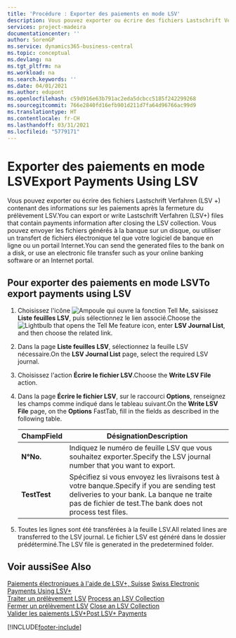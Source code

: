 ```yaml
---
title: 'Procédure : Exporter des paiements en mode LSV'
description: Vous pouvez exporter ou écrire des fichiers Lastschrift Verfahren (LSV +) contenant des informations sur les paiements après la fermeture du prélèvement LSV. Vous pouvez envoyer les fichiers générés à la banque sur un disque, ou utiliser un transfert de fichiers électronique tel que votre logiciel de banque en ligne ou un portail Internet.
services: project-madeira
documentationcenter: ''
author: SorenGP
ms.service: dynamics365-business-central
ms.topic: conceptual
ms.devlang: na
ms.tgt_pltfrm: na
ms.workload: na
ms.search.keywords: ''
ms.date: 04/01/2021
ms.author: edupont
ms.openlocfilehash: c59d916e63b791ac2eda5dcbcc5185f242299268
ms.sourcegitcommit: 766e2840fd16efb901d211d7fa64d96766ac99d9
ms.translationtype: HT
ms.contentlocale: fr-CH
ms.lasthandoff: 03/31/2021
ms.locfileid: "5779171"
---
```

# <a name="export-payments-using-lsv"></a><span data-ttu-id="708ec-104">Exporter des paiements en mode LSV</span><span class="sxs-lookup"><span data-stu-id="708ec-104">Export Payments Using LSV</span></span>
<span data-ttu-id="708ec-105">Vous pouvez exporter ou écrire des fichiers Lastschrift Verfahren (LSV +) contenant des informations sur les paiements après la fermeture du prélèvement LSV.</span><span class="sxs-lookup"><span data-stu-id="708ec-105">You can export or write Lastschrift Verfahren (LSV+) files that contain payments information after closing the LSV collection.</span></span> <span data-ttu-id="708ec-106">Vous pouvez envoyer les fichiers générés à la banque sur un disque, ou utiliser un transfert de fichiers électronique tel que votre logiciel de banque en ligne ou un portail Internet.</span><span class="sxs-lookup"><span data-stu-id="708ec-106">You can send the generated files to the bank on a disk, or use an electronic file transfer such as your online banking software or an Internet portal.</span></span>  

## <a name="to-export-payments-using-lsv"></a><span data-ttu-id="708ec-107">Pour exporter des paiements en mode LSV</span><span class="sxs-lookup"><span data-stu-id="708ec-107">To export payments using LSV</span></span>  

1.  <span data-ttu-id="708ec-108">Choisissez l'icône ![Ampoule qui ouvre la fonction Tell Me](../../media/ui-search/search_small.png "Dites-moi ce que vous voulez faire"), saisissez **Liste feuilles LSV**, puis sélectionnez le lien associé.</span><span class="sxs-lookup"><span data-stu-id="708ec-108">Choose the ![Lightbulb that opens the Tell Me feature](../../media/ui-search/search_small.png "Tell me what you want to do") icon, enter **LSV Journal List**, and then choose the related link.</span></span>  
2.  <span data-ttu-id="708ec-109">Dans la page **Liste feuilles LSV**, sélectionnez la feuille LSV nécessaire.</span><span class="sxs-lookup"><span data-stu-id="708ec-109">On the **LSV Journal List** page, select the required LSV journal.</span></span>  
3.  <span data-ttu-id="708ec-110">Choisissez l'action **Écrire le fichier LSV**.</span><span class="sxs-lookup"><span data-stu-id="708ec-110">Choose the **Write LSV File** action.</span></span>  
4.  <span data-ttu-id="708ec-111">Dans la page **Écrire le fichier LSV**, sur le raccourci **Options**, renseignez les champs comme indiqué dans le tableau suivant.</span><span class="sxs-lookup"><span data-stu-id="708ec-111">On the **Write LSV File** page, on the **Options** FastTab, fill in the fields as described in the following table.</span></span>  

    |<span data-ttu-id="708ec-112">Champ</span><span class="sxs-lookup"><span data-stu-id="708ec-112">Field</span></span>|<span data-ttu-id="708ec-113">Désignation</span><span class="sxs-lookup"><span data-stu-id="708ec-113">Description</span></span>|  
    |---------------------------------|---------------------------------------|  
    |<span data-ttu-id="708ec-114">**N°**</span><span class="sxs-lookup"><span data-stu-id="708ec-114">**No.**</span></span>|<span data-ttu-id="708ec-115">Indiquez le numéro de feuille LSV que vous souhaitez exporter.</span><span class="sxs-lookup"><span data-stu-id="708ec-115">Specify the LSV journal number that you want to export.</span></span>|  
    |<span data-ttu-id="708ec-116">**Test**</span><span class="sxs-lookup"><span data-stu-id="708ec-116">**Test**</span></span>|<span data-ttu-id="708ec-117">Spécifiez si vous envoyez les livraisons test à votre banque.</span><span class="sxs-lookup"><span data-stu-id="708ec-117">Specify if you are sending test deliveries to your bank.</span></span> <span data-ttu-id="708ec-118">La banque ne traite pas de fichier de test.</span><span class="sxs-lookup"><span data-stu-id="708ec-118">The bank does not process test files.</span></span>|  

5.  <span data-ttu-id="708ec-119">Toutes les lignes sont été transférées à la feuille LSV.</span><span class="sxs-lookup"><span data-stu-id="708ec-119">All related lines are transferred to the LSV journal.</span></span> <span data-ttu-id="708ec-120">Le fichier LSV est généré dans le dossier prédéterminé.</span><span class="sxs-lookup"><span data-stu-id="708ec-120">The LSV file is generated in the predetermined folder.</span></span>  

## <a name="see-also"></a><span data-ttu-id="708ec-121">Voir aussi</span><span class="sxs-lookup"><span data-stu-id="708ec-121">See Also</span></span>  
 <span data-ttu-id="708ec-122">[Paiements électroniques à l'aide de LSV+, Suisse](swiss-electronic-payments-using-lsv-.md) </span><span class="sxs-lookup"><span data-stu-id="708ec-122">[Swiss Electronic Payments Using LSV+](swiss-electronic-payments-using-lsv-.md) </span></span>  
 <span data-ttu-id="708ec-123">[Traiter un prélèvement LSV](how-to-process-an-lsv-collection.md) </span><span class="sxs-lookup"><span data-stu-id="708ec-123">[Process an LSV Collection](how-to-process-an-lsv-collection.md) </span></span>  
 <span data-ttu-id="708ec-124">[Fermer un prélèvement LSV](how-to-close-an-lsv-collection.md) </span><span class="sxs-lookup"><span data-stu-id="708ec-124">[Close an LSV Collection](how-to-close-an-lsv-collection.md) </span></span>  
 [<span data-ttu-id="708ec-125">Valider les paiements LSV+</span><span class="sxs-lookup"><span data-stu-id="708ec-125">Post LSV+ Payments</span></span>](how-to-post-lsv-payments.md)


[!INCLUDE[footer-include](../../includes/footer-banner.md)]